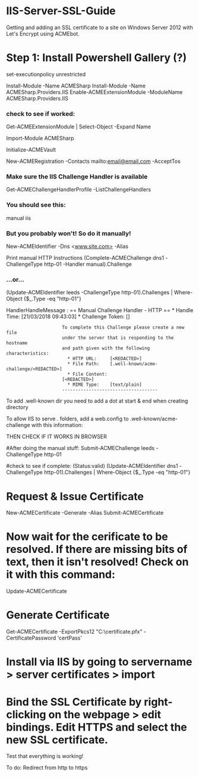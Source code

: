 # IIS-Server-SSL-Guide
Getting and adding an SSL certificate to a site on Windows Server 2012 with Let's Encrypt using ACMEbot.

# Step 1: Install Powershell Gallery (?)
set-executionpolicy unrestricted

Install-Module -Name ACMESharp
Install-Module -Name ACMESharp.Providers.IIS
Enable-ACMEExtensionModule -ModuleName ACMESharp.Providers.IIS

### check to see if worked:
 Get-ACMEExtensionModule | Select-Object -Expand Name

Import-Module ACMESharp 

Initialize-ACMEVault

New-ACMERegistration -Contacts mailto:<email@email.com> -AcceptTos

### Make sure the IIS Challenge Handler is available
Get-ACMEChallengeHandlerProfile -ListChallengeHandlers 
### You should see this:
manual
iis

### But you probably won't! So do it manually!

New-ACMEIdentifier -Dns <www.site.com> -Alias <Alias>

Print manual HTTP Instructions
(Complete-ACMEChallenge dns1 -ChallengeType http-01 -Handler manual).Challenge
### ...or...
(Update-ACMEIdentifier leeds -ChallengeType http-01).Challenges | Where-Object {$_.Type -eq "http-01"}



HandlerHandleMessage   : == Manual Challenge Handler - HTTP ==
                           * Handle Time:      [21/03/2018 09:43:03]
                           * Challenge Token:  [<REDACTED>]

                         To complete this Challenge please create a new file
                         under the server that is responding to the hostname
                         and path given with the following characteristics:
                           * HTTP URL:     [<REDACTED>]
                           * File Path:    [.well-known/acme-challenge/<REDACTED>]
                           * File Content:
                         [<REDACTED>]
                           * MIME Type:    [text/plain]
                         ------------------------------------




To add .well-known dir you need to add a dot at start & end when creating directory

To allow IIS to serve . folders, add a web.config to .well-known/acme-challenge with this information:

<?xml version="1.0" encoding="UTF-8"?>
 <configuration>
     <system.webServer>
         <staticContent>
             <mimeMap fileExtension="." mimeType="text/plain" />
         </staticContent>
     </system.webServer>
 </configuration>




THEN CHECK IF IT WORKS IN BROWSER



#After doing the manual stuff:
Submit-ACMEChallenge leeds -ChallengeType http-01

#check to see if complete: (Status:valid)
(Update-ACMEIdentifier dns1 -ChallengeType http-01).Challenges | Where-Object {$_.Type -eq "http-01"}


# Request & Issue Certificate
New-ACMECertificate <Alias> -Generate -Alias <newAlias>
Submit-ACMECertificate <newAlias>

# Now wait for the cerificate to be resolved. If there are missing bits of text, then it isn't resolved! Check on it with this command:
Update-ACMECertificate <newAlias>

# Generate Certificate
Get-ACMECertificate <newAlias> -ExportPkcs12 "C:\certificate.pfx" -CertificatePassword 'certPass'


# Install via IIS by going to servername > server certificates > import

# Bind the SSL Certificate by right-clicking on the webpage > edit bindings. Edit HTTPS and select the new SSL certificate.

Test that everything is working!

To do: Redirect from http to https
